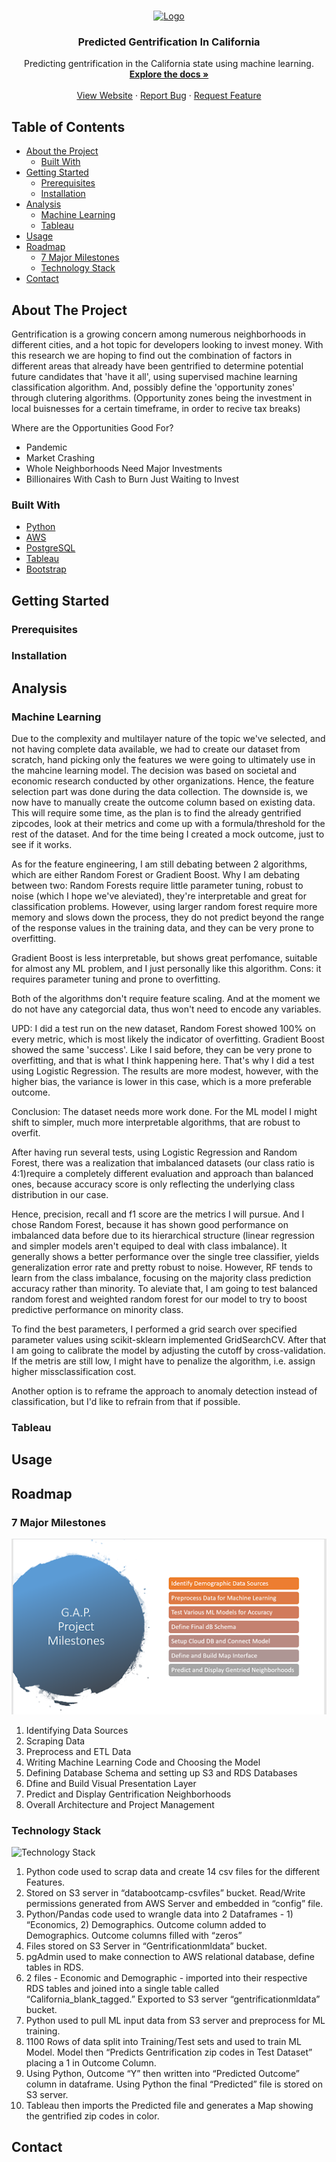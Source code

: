 <!-- PROJECT LOGO -->
<br />
<p align="center">
  <a href="https://github.com/Team-Blue-MW/Predicted_Gentrification_in_California">
    <img src="Images/logo.png" alt="Logo" width="80" height="80">
  </a>

  <h3 align="center">Predicted Gentrification In California</h3>

  <p align="center">
    Predicting gentrification in the California state using machine learning.
    <br />
    <a href="https://github.com/Team-Blue-MW/Predicted_Gentrification_in_California"><strong>Explore the docs »</strong></a>
    <br />
    <br />
    <a href="https://team-blue-mw.github.io/Predicted_Gentrification_in_California/" target="_blank">View Website</a>
    ·
    <a href="https://github.com/Team-Blue-MW/Predicted_Gentrification_in_California/issues">Report Bug</a>
    ·
    <a href="https://github.com/Team-Blue-MW/Predicted_Gentrification_in_California/issues">Request Feature</a>
  </p>
</p>

<!-- TABLE OF CONTENTS -->
## Table of Contents

* [About the Project](#about-the-project)
  * [Built With](#built-with)
* [Getting Started](#getting-started)
  * [Prerequisites](#prerequisites)
  * [Installation](#installation)
* [Analysis](#analysis)
  * [Machine Learning](#machine-learning)
  * [Tableau](#tableau)
* [Usage](#usage)
* [Roadmap](#roadmap)
  * [7 Major Milestones](#7-major-milestones)
  * [Technology Stack](#technology-stack)
* [Contact](#contact)

## About The Project
Gentrification is a growing concern among numerous neighborhoods in different cities, and a hot topic for developers looking to invest money. With this research we are hoping to find out the combination of factors in different areas that already have been gentrified to determine potential future candidates that 'have it all', using supervised machine learning classification algorithm. And, possibly define the 'opportunity zones' through clutering algorithms. (Opportunity zones being the investment in local buisnesses for a certain timeframe, in order to recive tax breaks) 

Where are the Opportunities Good For?
- Pandemic
- Market Crashing
- Whole Neighborhoods Need Major Investments
- Billionaires With Cash to Burn Just Waiting to Invest

### Built With

- [Python](https://www.python.org/)
- [AWS](https://aws.amazon.com/)
- [PostgreSQL](https://www.postgresql.org/)
- [Tableau](https://www.tableau.com/)
- [Bootstrap](https://getbootstrap.com)

## Getting Started

### Prerequisites

### Installation

## Analysis

### Machine Learning
Due to the complexity and multilayer nature of the topic we've selected, and not having complete data available, we had to create our dataset from scratch, hand picking only the features we were going to ultimately use in the mahcine learning model. The decision was based on societal and economic research conducted by other organizations. Hence, the feature selection part was done during the data collection. The downside is, we now have to manually create the outcome column based on existing data. This will require some time, as the plan is to find the already gentrified zipcodes, look at their metrics and come up with a formula/threshold for the rest of the dataset. And for the time being I created a mock outcome, just to see if it works.

As for the feature engineering, I am still debating between 2 algorithms, which are either Random Forest or Gradient Boost. Why I am debating between two: Random Forests require little parameter tuning, robust to noise (which I hope we've aleviated), they're interpretable and great for classification problems. However, using larger random forest require more memory and slows down the process, they do not predict beyond the range of the response values in the training data, and they can be very prone to overfitting.

Gradient Boost is less interpretable, but shows great perfomance, suitable for almost any ML problem, and I just personally like this algorithm. Cons: it requires parameter tuning and prone to overfitting.

Both of the algorithms don't require feature scaling. And at the moment we do not have any categorcial data, thus won't need to encode any variables.

UPD: I did a test run on the new dataset, Random Forest showed 100% on every metric, which is most likely the indicator of overfitting. Gradient Boost showed the same 'success'. Like I said before, they can be very prone to overfitting, and that is what I think happening here. That's why I did a test using Logistic Regression. The results are more modest, however, with the higher bias, the variance is lower in this case, which is a more preferable outcome.

Conclusion: The dataset needs more work done. For the ML model I might shift to simpler, much more interpretable algorithms, that are robust to overfit.


After having run several tests, using Logistic Regression and Random Forest, there was a realization that imbalanced datasets (our class ratio is 4:1)require a completely different evaluation and approach than balanced ones, because accuracy score is only reflecting the underlying class distribution in our case.

Hence, precision, recall and f1 score are the metrics I will pursue. And I chose Random Forest, because it has shown good performance on imbalanced data before due to its hierarchical structure (linear regression and simpler models aren't equiped to deal with class imbalance). It generally shows a better performance over the single tree classifier, yields generalization error rate and pretty robust to noise. However, RF tends to learn from the class imbalance, focusing on the majority class prediction accuracy rather than minority. To aleviate that, I am going to test balanced random forest and weighted random forest for our model to try to boost predictive performance on minority class.

To find the best parameters, I performed a grid search over specified parameter values using scikit-sklearn implemented GridSearchCV. After that I am going to calibrate the model by adjusting the cutoff by cross-validation. If the metris are still low, I might have to penalize the algorithm, i.e. assign higher missclassification cost.

Another option is to reframe the approach to anomaly detection instead of classification, but I'd like to refrain from that if possible.

### Tableau


## Usage


## Roadmap
### 7 Major Milestones

![Milestones](Images/milestones.png)
1. Identifying Data Sources
2. Scraping Data
3. Preprocess and ETL Data
4. Writing Machine Learning Code and Choosing the Model
5. Defining Database Schema and setting up S3 and RDS Databases
6. Dfine and Build Visual Presentation Layer
7. Predict and Display Gentrification Neighborhoods
8. Overall Architecture and Project Management

### Technology Stack

![Technology Stack](Images/technologystack)
1. Python code used to scrap data and create 14 csv files for the different Features.
2. Stored on S3 server in “databootcamp-csvfiles” bucket. Read/Write permissions generated from AWS Server and embedded in “config” file.
3. Python/Pandas code used to wrangle data into 2 Dataframes - 1) “Economics, 2) Demographics. Outcome column added to Demographics. Outcome columns filled with “zeros”
4. Files stored on S3 Server in “Gentrificationmldata” bucket.
5. pgAdmin used to make connection to AWS relational database, define tables in RDS.
6. 2 files - Economic and Demographic - imported into their respective RDS tables and joined into a single table called “California_blank_tagged.” Exported to S3 server “gentrificationmldata” bucket.
7. Python used to pull ML input data from S3 server and preprocess for ML training.
8. 1100 Rows of data split into Training/Test sets and used to train ML Model. Model then “Predicts Gentrification zip codes in Test Dataset” placing a 1 in Outcome Column.
9. Using Python, Outcome “Y” then written into “Predicted Outcome” column in dataframe. Using Python the final “Predicted” file is stored on S3 server.
10. Tableau then imports the Predicted file and generates a Map showing the gentrified zip codes in color.

## Contact
